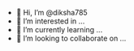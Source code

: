 - 👋 Hi, I’m @diksha785
- 👀 I’m interested in ...
- 🌱 I’m currently learning ...
- 💞️ I’m looking to collaborate on ...


<!---
diksha785/diksha785 is a ✨ special ✨ repository because its `README.md` (this file) appears on your GitHub profile.
You can click the Preview link to take a look at your changes.
--->
